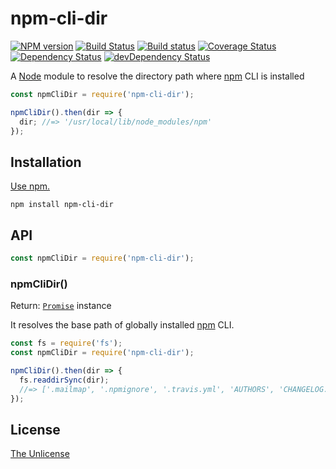 # npm-cli-dir

[![NPM version](https://img.shields.io/npm/v/npm-cli-dir.svg)](https://www.npmjs.com/package/npm-cli-dir)
[![Build Status](https://travis-ci.org/shinnn/npm-cli-dir.svg?branch=master)](https://travis-ci.org/shinnn/npm-cli-dir)
[![Build status](https://ci.appveyor.com/api/projects/status/e83hdqrnieckmm5c/branch/master?svg=true)](https://ci.appveyor.com/project/ShinnosukeWatanabe/npm-cli-dir/branch/master)
[![Coverage Status](https://img.shields.io/coveralls/shinnn/npm-cli-dir.svg)](https://coveralls.io/github/shinnn/npm-cli-dir)
[![Dependency Status](https://david-dm.org/shinnn/npm-cli-dir.svg)](https://david-dm.org/shinnn/npm-cli-dir)
[![devDependency Status](https://david-dm.org/shinnn/npm-cli-dir/dev-status.svg)](https://david-dm.org/shinnn/npm-cli-dir#info=devDependencies)

A [Node](https://nodejs.org/) module to resolve the directory path where [npm](https://www.npmjs.com/) CLI is installed

```javascript
const npmCliDir = require('npm-cli-dir');

npmCliDir().then(dir => {
  dir; //=> '/usr/local/lib/node_modules/npm'
});
```

## Installation

[Use npm.](https://docs.npmjs.com/cli/install)

```
npm install npm-cli-dir
```

## API

```javascript
const npmCliDir = require('npm-cli-dir');
```

### npmCliDir()

Return: [`Promise`](https://developer.mozilla.org/docs/Web/JavaScript/Reference/Global_Objects/Promise) instance

It resolves the base path of globally installed [npm](https://github.com/npm/npm) CLI.

```javascript
const fs = require('fs');
const npmCliDir = require('npm-cli-dir');

npmCliDir().then(dir => {
  fs.readdirSync(dir);
  //=> ['.mailmap', '.npmignore', '.travis.yml', 'AUTHORS', 'CHANGELOG.md', ...]
});
```

## License

[The Unlicense](./LICENSE)

